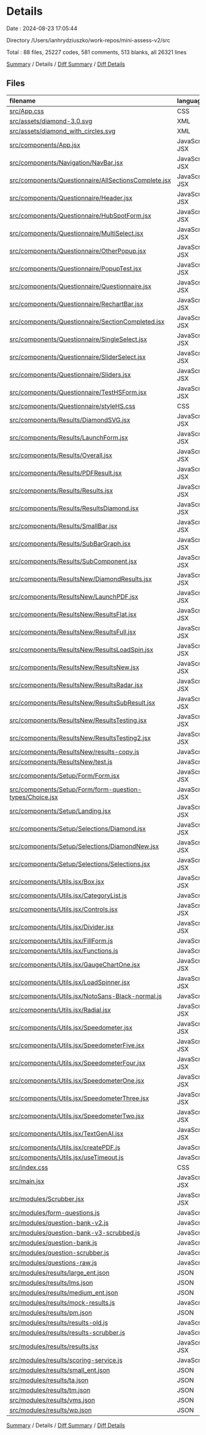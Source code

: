 # Details

Date : 2024-08-23 17:05:44

Directory /Users/ianhrydziuszko/work-repos/mini-assess-v2/src

Total : 88 files,  25227 codes, 581 comments, 513 blanks, all 26321 lines

[Summary](results.md) / Details / [Diff Summary](diff.md) / [Diff Details](diff-details.md)

## Files
| filename | language | code | comment | blank | total |
| :--- | :--- | ---: | ---: | ---: | ---: |
| [src/App.css](/src/App.css) | CSS | 40 | 0 | 7 | 47 |
| [src/assets/diamond-3.0.svg](/src/assets/diamond-3.0.svg) | XML | 173 | 1 | 1 | 175 |
| [src/assets/diamond_with_circles.svg](/src/assets/diamond_with_circles.svg) | XML | 70 | 1 | 2 | 73 |
| [src/components/App.jsx](/src/components/App.jsx) | JavaScript JSX | 29 | 0 | 3 | 32 |
| [src/components/Navigation/NavBar.jsx](/src/components/Navigation/NavBar.jsx) | JavaScript JSX | 9 | 0 | 2 | 11 |
| [src/components/Questionnaire/AllSectionsComplete.jsx](/src/components/Questionnaire/AllSectionsComplete.jsx) | JavaScript JSX | 62 | 62 | 6 | 130 |
| [src/components/Questionnaire/Header.jsx](/src/components/Questionnaire/Header.jsx) | JavaScript JSX | 18 | 2 | 3 | 23 |
| [src/components/Questionnaire/HubSpotForm.jsx](/src/components/Questionnaire/HubSpotForm.jsx) | JavaScript JSX | 78 | 12 | 8 | 98 |
| [src/components/Questionnaire/MultiSelect.jsx](/src/components/Questionnaire/MultiSelect.jsx) | JavaScript JSX | 138 | 13 | 14 | 165 |
| [src/components/Questionnaire/OtherPopup.jsx](/src/components/Questionnaire/OtherPopup.jsx) | JavaScript JSX | 23 | 1 | 3 | 27 |
| [src/components/Questionnaire/PopupTest.jsx](/src/components/Questionnaire/PopupTest.jsx) | JavaScript JSX | 14 | 0 | 3 | 17 |
| [src/components/Questionnaire/Questionnaire.jsx](/src/components/Questionnaire/Questionnaire.jsx) | JavaScript JSX | 248 | 16 | 32 | 296 |
| [src/components/Questionnaire/RechartBar.jsx](/src/components/Questionnaire/RechartBar.jsx) | JavaScript JSX | 41 | 0 | 6 | 47 |
| [src/components/Questionnaire/SectionCompleted.jsx](/src/components/Questionnaire/SectionCompleted.jsx) | JavaScript JSX | 35 | 0 | 4 | 39 |
| [src/components/Questionnaire/SingleSelect.jsx](/src/components/Questionnaire/SingleSelect.jsx) | JavaScript JSX | 57 | 11 | 6 | 74 |
| [src/components/Questionnaire/SliderSelect.jsx](/src/components/Questionnaire/SliderSelect.jsx) | JavaScript JSX | 171 | 29 | 7 | 207 |
| [src/components/Questionnaire/Sliders.jsx](/src/components/Questionnaire/Sliders.jsx) | JavaScript JSX | 55 | 3 | 3 | 61 |
| [src/components/Questionnaire/TestHSForm.jsx](/src/components/Questionnaire/TestHSForm.jsx) | JavaScript JSX | 44 | 23 | 6 | 73 |
| [src/components/Questionnaire/styleHS.css](/src/components/Questionnaire/styleHS.css) | CSS | 445 | 0 | 13 | 458 |
| [src/components/Results/DiamondSVG.jsx](/src/components/Results/DiamondSVG.jsx) | JavaScript JSX | 230 | 0 | 2 | 232 |
| [src/components/Results/LaunchForm.jsx](/src/components/Results/LaunchForm.jsx) | JavaScript JSX | 51 | 0 | 4 | 55 |
| [src/components/Results/Overall.jsx](/src/components/Results/Overall.jsx) | JavaScript JSX | 33 | 0 | 4 | 37 |
| [src/components/Results/PDFResult.jsx](/src/components/Results/PDFResult.jsx) | JavaScript JSX | 40 | 0 | 8 | 48 |
| [src/components/Results/Results.jsx](/src/components/Results/Results.jsx) | JavaScript JSX | 128 | 1 | 11 | 140 |
| [src/components/Results/ResultsDiamond.jsx](/src/components/Results/ResultsDiamond.jsx) | JavaScript JSX | 127 | 3 | 13 | 143 |
| [src/components/Results/SmallBar.jsx](/src/components/Results/SmallBar.jsx) | JavaScript JSX | 43 | 0 | 7 | 50 |
| [src/components/Results/SubBarGraph.jsx](/src/components/Results/SubBarGraph.jsx) | JavaScript JSX | 34 | 0 | 4 | 38 |
| [src/components/Results/SubComponent.jsx](/src/components/Results/SubComponent.jsx) | JavaScript JSX | 88 | 1 | 5 | 94 |
| [src/components/ResultsNew/DiamondResults.jsx](/src/components/ResultsNew/DiamondResults.jsx) | JavaScript JSX | 493 | 39 | 8 | 540 |
| [src/components/ResultsNew/LaunchPDF.jsx](/src/components/ResultsNew/LaunchPDF.jsx) | JavaScript JSX | 21 | 1 | 2 | 24 |
| [src/components/ResultsNew/ResultsFlat.jsx](/src/components/ResultsNew/ResultsFlat.jsx) | JavaScript JSX | 145 | 8 | 10 | 163 |
| [src/components/ResultsNew/ResultsFull.jsx](/src/components/ResultsNew/ResultsFull.jsx) | JavaScript JSX | 29 | 0 | 5 | 34 |
| [src/components/ResultsNew/ResultsLoadSpin.jsx](/src/components/ResultsNew/ResultsLoadSpin.jsx) | JavaScript JSX | 14 | 0 | 3 | 17 |
| [src/components/ResultsNew/ResultsNew.jsx](/src/components/ResultsNew/ResultsNew.jsx) | JavaScript JSX | 49 | 1 | 6 | 56 |
| [src/components/ResultsNew/ResultsRadar.jsx](/src/components/ResultsNew/ResultsRadar.jsx) | JavaScript JSX | 124 | 29 | 9 | 162 |
| [src/components/ResultsNew/ResultsSubResult.jsx](/src/components/ResultsNew/ResultsSubResult.jsx) | JavaScript JSX | 104 | 0 | 7 | 111 |
| [src/components/ResultsNew/ResultsTesting.jsx](/src/components/ResultsNew/ResultsTesting.jsx) | JavaScript JSX | 12 | 0 | 3 | 15 |
| [src/components/ResultsNew/ResultsTesting2.jsx](/src/components/ResultsNew/ResultsTesting2.jsx) | JavaScript JSX | 21 | 17 | 5 | 43 |
| [src/components/ResultsNew/results-copy.js](/src/components/ResultsNew/results-copy.js) | JavaScript | 48 | 0 | 2 | 50 |
| [src/components/ResultsNew/test.js](/src/components/ResultsNew/test.js) | JavaScript | 157 | 0 | 1 | 158 |
| [src/components/Setup/Form/Form.jsx](/src/components/Setup/Form/Form.jsx) | JavaScript JSX | 16 | 0 | 3 | 19 |
| [src/components/Setup/Form/form-question-types/Choice.jsx](/src/components/Setup/Form/form-question-types/Choice.jsx) | JavaScript JSX | 16 | 0 | 2 | 18 |
| [src/components/Setup/Landing.jsx](/src/components/Setup/Landing.jsx) | JavaScript JSX | 14 | 0 | 4 | 18 |
| [src/components/Setup/Selections/Diamond.jsx](/src/components/Setup/Selections/Diamond.jsx) | JavaScript JSX | 304 | 3 | 9 | 316 |
| [src/components/Setup/Selections/DiamondNew.jsx](/src/components/Setup/Selections/DiamondNew.jsx) | JavaScript JSX | 518 | 10 | 8 | 536 |
| [src/components/Setup/Selections/Selections.jsx](/src/components/Setup/Selections/Selections.jsx) | JavaScript JSX | 99 | 11 | 6 | 116 |
| [src/components/Utils.jsx/Box.jsx](/src/components/Utils.jsx/Box.jsx) | JavaScript JSX | 10 | 0 | 2 | 12 |
| [src/components/Utils.jsx/CategoryList.js](/src/components/Utils.jsx/CategoryList.js) | JavaScript | 9 | 0 | 2 | 11 |
| [src/components/Utils.jsx/Controls.jsx](/src/components/Utils.jsx/Controls.jsx) | JavaScript JSX | 54 | 5 | 3 | 62 |
| [src/components/Utils.jsx/Divider.jsx](/src/components/Utils.jsx/Divider.jsx) | JavaScript JSX | 11 | 0 | 3 | 14 |
| [src/components/Utils.jsx/FillForm.js](/src/components/Utils.jsx/FillForm.js) | JavaScript | 131 | 0 | 33 | 164 |
| [src/components/Utils.jsx/Functions.js](/src/components/Utils.jsx/Functions.js) | JavaScript | 19 | 0 | 5 | 24 |
| [src/components/Utils.jsx/GaugeChartOne.jsx](/src/components/Utils.jsx/GaugeChartOne.jsx) | JavaScript JSX | 49 | 5 | 3 | 57 |
| [src/components/Utils.jsx/LoadSpinner.jsx](/src/components/Utils.jsx/LoadSpinner.jsx) | JavaScript JSX | 11 | 0 | 2 | 13 |
| [src/components/Utils.jsx/NotoSans-Black-normal.js](/src/components/Utils.jsx/NotoSans-Black-normal.js) | JavaScript | 2 | 6 | 1 | 9 |
| [src/components/Utils.jsx/Radial.jsx](/src/components/Utils.jsx/Radial.jsx) | JavaScript JSX | 114 | 6 | 4 | 124 |
| [src/components/Utils.jsx/Speedometer.jsx](/src/components/Utils.jsx/Speedometer.jsx) | JavaScript JSX | 36 | 2 | 4 | 42 |
| [src/components/Utils.jsx/SpeedometerFive.jsx](/src/components/Utils.jsx/SpeedometerFive.jsx) | JavaScript JSX | 44 | 6 | 4 | 54 |
| [src/components/Utils.jsx/SpeedometerFour.jsx](/src/components/Utils.jsx/SpeedometerFour.jsx) | JavaScript JSX | 42 | 6 | 4 | 52 |
| [src/components/Utils.jsx/SpeedometerOne.jsx](/src/components/Utils.jsx/SpeedometerOne.jsx) | JavaScript JSX | 45 | 6 | 4 | 55 |
| [src/components/Utils.jsx/SpeedometerThree.jsx](/src/components/Utils.jsx/SpeedometerThree.jsx) | JavaScript JSX | 42 | 6 | 4 | 52 |
| [src/components/Utils.jsx/SpeedometerTwo.jsx](/src/components/Utils.jsx/SpeedometerTwo.jsx) | JavaScript JSX | 45 | 6 | 4 | 55 |
| [src/components/Utils.jsx/TextGenAI.jsx](/src/components/Utils.jsx/TextGenAI.jsx) | JavaScript JSX | 29 | 7 | 8 | 44 |
| [src/components/Utils.jsx/createPDF.js](/src/components/Utils.jsx/createPDF.js) | JavaScript | 213 | 96 | 55 | 364 |
| [src/components/Utils.jsx/useTimeout.js](/src/components/Utils.jsx/useTimeout.js) | JavaScript | 16 | 0 | 1 | 17 |
| [src/index.css](/src/index.css) | CSS | 280 | 63 | 33 | 376 |
| [src/main.jsx](/src/main.jsx) | JavaScript JSX | 20 | 0 | 2 | 22 |
| [src/modules/Scrubber.jsx](/src/modules/Scrubber.jsx) | JavaScript JSX | 8 | 1 | 3 | 12 |
| [src/modules/form-questions.js](/src/modules/form-questions.js) | JavaScript | 33 | 0 | 1 | 34 |
| [src/modules/question-bank-v2.js](/src/modules/question-bank-v2.js) | JavaScript | 663 | 0 | 4 | 667 |
| [src/modules/question-bank-v3-scrubbed.js](/src/modules/question-bank-v3-scrubbed.js) | JavaScript | 678 | 18 | 2 | 698 |
| [src/modules/question-bank.js](/src/modules/question-bank.js) | JavaScript | 734 | 0 | 4 | 738 |
| [src/modules/question-scrubber.js](/src/modules/question-scrubber.js) | JavaScript | 40 | 1 | 5 | 46 |
| [src/modules/questions-raw.js](/src/modules/questions-raw.js) | JavaScript | 339 | 0 | 1 | 340 |
| [src/modules/results/large_ent.json](/src/modules/results/large_ent.json) | JSON | 122 | 0 | 1 | 123 |
| [src/modules/results/lms.json](/src/modules/results/lms.json) | JSON | 41 | 0 | 1 | 42 |
| [src/modules/results/medium_ent.json](/src/modules/results/medium_ent.json) | JSON | 122 | 0 | 1 | 123 |
| [src/modules/results/mock-results.js](/src/modules/results/mock-results.js) | JavaScript | 309 | 0 | 1 | 310 |
| [src/modules/results/pm.json](/src/modules/results/pm.json) | JSON | 41 | 0 | 1 | 42 |
| [src/modules/results/results-old.js](/src/modules/results/results-old.js) | JavaScript | 2,674 | 0 | 1 | 2,675 |
| [src/modules/results/results-scrubber.js](/src/modules/results/results-scrubber.js) | JavaScript | 45 | 25 | 6 | 76 |
| [src/modules/results/results.jsx](/src/modules/results/results.jsx) | JavaScript JSX | 13,070 | 0 | 2 | 13,072 |
| [src/modules/results/scoring-service.js](/src/modules/results/scoring-service.js) | JavaScript | 92 | 18 | 14 | 124 |
| [src/modules/results/small_ent.json](/src/modules/results/small_ent.json) | JSON | 122 | 0 | 1 | 123 |
| [src/modules/results/ta.json](/src/modules/results/ta.json) | JSON | 41 | 0 | 1 | 42 |
| [src/modules/results/tm.json](/src/modules/results/tm.json) | JSON | 41 | 0 | 1 | 42 |
| [src/modules/results/vms.json](/src/modules/results/vms.json) | JSON | 41 | 0 | 1 | 42 |
| [src/modules/results/wp.json](/src/modules/results/wp.json) | JSON | 41 | 0 | 0 | 41 |

[Summary](results.md) / Details / [Diff Summary](diff.md) / [Diff Details](diff-details.md)